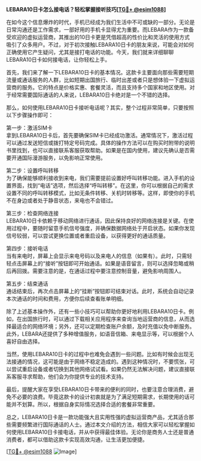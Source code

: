 **LEBARA10日卡怎么接电话？轻松掌握接听技巧[[TG💪+ @esim1088](https://t.me/s/esim1088)]**

在如今这个信息爆炸的时代，手机已经成为我们生活中不可或缺的一部分。无论是日常沟通还是工作需求，一部好用的手机卡显得尤为重要。而LEBARA作为一款备受欢迎的虚拟运营商，其推出的10日卡更是凭借超高的性价比和灵活的使用方式吸引了众多用户。不过，对于初次接触LEBARA10日卡的朋友来说，可能会对如何正确使用它产生疑问，尤其是接打电话的功能。今天，我们就来详细聊聊LEBARA10日卡如何接电话，让你轻松上手。

首先，我们来了解一下LEBARA10日卡的基本情况。这款卡主要面向那些需要短期流量或通话服务的人群，比如短期出国旅行、临时出差或者只是想体验一下虚拟运营商的服务。它的特点是价格实惠、套餐灵活，而且支持多个国家和地区使用。对于经常需要国际通话的人来说，LEBARA10日卡绝对是一个不错的选择。

那么，如何使用LEBARA10日卡接听电话呢？其实，整个过程非常简单，只要按照以下步骤操作即可：

第一步：激活SIM卡  
拿到LEBARA10日卡后，首先要确保SIM卡已经成功激活。通常情况下，激活过程可以通过发送短信或拨打特定号码完成。具体的操作方法可以在购买时附带的说明书里找到，也可以直接联系客服获取帮助。如果是在国内使用，建议先确认是否需要开通国际漫游服务，以免影响正常使用。

第二步：设置呼叫转移  
为了确保能够顺利接收到来电，我们需要提前设置好呼叫转移功能。进入手机的设置界面，找到“电话”选项，然后选择“呼叫转移”。在这里，你可以根据自己的需求设置不同的呼叫转移模式，比如无条件转移、关机时转移等。这样，即使你的手机不在身边或者处于静音状态，来电也不会错过。

第三步：检查网络连接  
LEBARA10日卡依赖于移动网络进行通话，因此保持良好的网络连接是关键。在使用过程中，要随时留意手机信号强度，并确保数据网络处于开启状态。如果你发现信号较弱，可以尝试更换位置或者重启设备，以获得更好的通话质量。

第四步：接听电话  
当有来电时，屏幕上会显示来电号码以及来电人的信息（如果有）。此时，只需轻轻点击屏幕上的“接听”按钮即可开始通话。如果是语音留言，则可以选择忽略或稍后再回拨。需要注意的是，在通话过程中要注意控制音量，避免影响周围人。

第五步：结束通话  
通话结束后，再次点击屏幕上的“挂断”按钮即可结束对话。此时，系统会自动记录本次通话的时间和费用，方便你后续查看账单明细。

除了上述基本操作外，还有一些小技巧可以帮助你更好地利用LEBARA10日卡。例如，在出国旅行时，可以通过下载相关应用程序来查询当地运营商的信息，从而选择最适合的网络环境；另外，还可以定期检查账户余额，及时充值以免中断服务。此外，LEBARA还提供了多种增值服务，如语音信箱、来电显示等，可以根据个人喜好自由选择。

当然，使用LEBARA10日卡的过程中也难免会遇到一些问题。比如有时候会出现无法接通的情况，这可能是由于网络不稳定造成的。遇到这种情况时，不要慌张，可以尝试重启设备或者切换到其他网络试试看。如果仍然无法解决问题，建议直接联系客服寻求帮助，他们会为你提供专业的技术支持。

最后，提醒大家在享受LEBARA10日卡带来的便利的同时，也要注意合理消费，避免不必要的浪费。毕竟这款卡的设计初衷就是为了满足短期需求，长期使用的话可能并不划算。所以，根据自身实际情况选择合适的套餐非常重要。

总之，LEBARA10日卡是一款功能强大且实用性强的虚拟运营商产品，尤其适合那些需要频繁进行国际通话的人士。通过本文介绍的方法，相信大家可以轻松掌握如何使用LEBARA10日卡接电话，并从中获得最佳体验。无论你是商务人士还是普通消费者，都可以借助这款卡实现高效沟通，让生活更加便捷。

[[TG💪+ @esim1088](https://t.me/s/esim1088) ![Image](https://i.postimg.cc/4NQfJmqS/Snipaste-2025-05-13-00-14-12.png)]